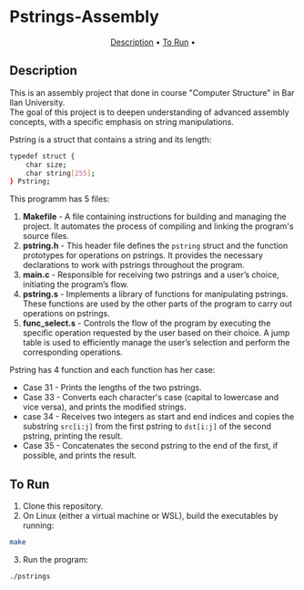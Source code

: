 # Pstrings-Assembly

<p align="center">
  <a href="#description">Description</a> •
  <a href="#to-run">To Run</a> •
</p>

## Description
This is an assembly project that done in course "Computer Structure" in Bar Ilan University.  
The goal of this project is to deepen understanding of advanced assembly concepts, with a specific emphasis on string manipulations.
  
Pstring is a struct that contains a string and its length:
```bash
typedef struct {
    char size;
    char string[255];
} Pstring;
```
This programm has 5 files:  
1. **Makefile** - A file containing instructions for building and managing the project. It automates the process of compiling and linking the program's source files.
2. **pstring.h** - This header file defines the `pstring` struct and the function prototypes for operations on pstrings. It provides the necessary declarations to work with pstrings throughout the program.
3. **main.c** - Responsible for receiving two pstrings and a user’s choice, initiating the program’s flow.
4. **pstring.s** - Implements a library of functions for manipulating pstrings. These functions are used by the other parts of the program to carry out operations on pstrings.
5. **func_select.s** -  Controls the flow of the program by executing the specific operation requested by the user based on their choice. A jump table is used to efficiently manage the user’s selection and perform the corresponding operations.  

Pstring has 4 function and each function has her case:  
* Case 31 - Prints the lengths of the two pstrings.
* Case 33 - Converts each character's case (capital to lowercase and vice versa), and prints the modified strings.
* case 34 - Receives two integers as start and end indices and copies the substring `src[i:j]` from the first pstring to `dst[i:j]` of the second pstring, printing the result.
* Case 35 - Concatenates the second pstring to the end of the first, if possible, and prints the result.

## To Run
1. Clone this repository.
2. On Linux (either a virtual machine or WSL), build the executables by running:
```bash
make
```
3. Run the program:
```bash
./pstrings
```